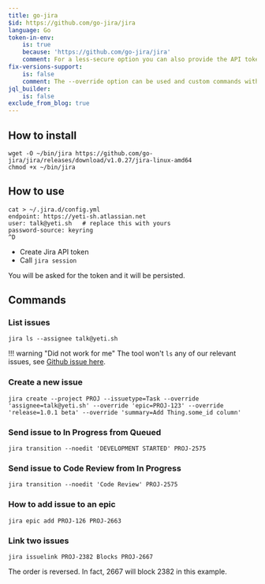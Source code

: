 ```yaml
---
title: go-jira
$id: https://github.com/go-jira/jira
language: Go
token-in-env:
    is: true
    because: 'https://github.com/go-jira/jira'
    comment: For a less-secure option you can also provide the API token via a JIRA_API_TOKEN environment variable
fix-versions-support:
    is: false
    comment: The --override option can be used and custom commands with hard-coded JQL queries can be employed, but a normal shell option does not exist.
jql_builder:
    is: false
exclude_from_blog: true
---
```


## How to install

```shell
wget -O ~/bin/jira https://github.com/go-jira/jira/releases/download/v1.0.27/jira-linux-amd64
chmod +x ~/bin/jira
```

## How to use

```shell
cat > ~/.jira.d/config.yml
endpoint: https://yeti-sh.atlassian.net
user: talk@yeti.sh   # replace this with yours
password-source: keyring
^D
```

- Create Jira API token
- Call `jira session`

You will be asked for the token and it will be persisted.

## Commands

### List issues

```shell
jira ls --assignee talk@yeti.sh
```

!!! warning "Did not work for me"
    The tool won't `ls` any of our relevant issues, see [Github issue here](https://github.com/go-jira/jira/issues/239).

### Create a new issue

```shell
jira create --project PROJ --issuetype=Task --override 'assignee=talk@yeti.sh' --override 'epic=PROJ-123' --override 'release=1.0.1 beta' --override 'summary=Add Thing.some_id column'
```

### Send issue to In Progress from Queued

```shell
jira transition --noedit 'DEVELOPMENT STARTED' PROJ-2575
```

### Send issue to Code Review from In Progress

```shell
jira transition --noedit 'Code Review' PROJ-2575
```

### How to add issue to an epic

```shell
jira epic add PROJ-126 PROJ-2663
```

### Link two issues

```shell
jira issuelink PROJ-2382 Blocks PROJ-2667
```

The order is reversed. In fact, 2667 will block 2382 in this example.
